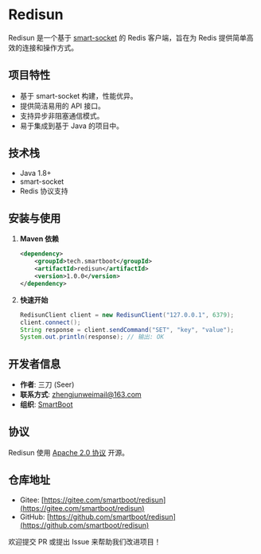 # Redisun

Redisun 是一个基于 [smart-socket](https://github.com/smartboot/smart-socket) 的 Redis 客户端，旨在为 Redis 提供简单高效的连接和操作方式。

## 项目特性

- 基于 smart-socket 构建，性能优异。
- 提供简洁易用的 API 接口。
- 支持异步非阻塞通信模式。
- 易于集成到基于 Java 的项目中。

## 技术栈

- Java 1.8+
- smart-socket
- Redis 协议支持

## 安装与使用

1. **Maven 依赖**

   ```xml
   <dependency>
       <groupId>tech.smartboot</groupId>
       <artifactId>redisun</artifactId>
       <version>1.0.0</version>
   </dependency>
   ```

2. **快速开始**

   ```java
   RedisunClient client = new RedisunClient("127.0.0.1", 6379);
   client.connect();
   String response = client.sendCommand("SET", "key", "value");
   System.out.println(response); // 输出: OK
   ```

## 开发者信息

- **作者**: 三刀 (Seer)
- **联系方式**: zhengjunweimail@163.com
- **组织**: [SmartBoot](https://gitee.com/smartboot)

## 协议

Redisun 使用 [Apache 2.0 协议](http://www.apache.org/licenses/LICENSE-2.0.txt) 开源。

## 仓库地址

- Gitee: [https://gitee.com/smartboot/redisun](https://gitee.com/smartboot/redisun)
- GitHub: [https://github.com/smartboot/redisun](https://github.com/smartboot/redisun)

欢迎提交 PR 或提出 Issue 来帮助我们改进项目！